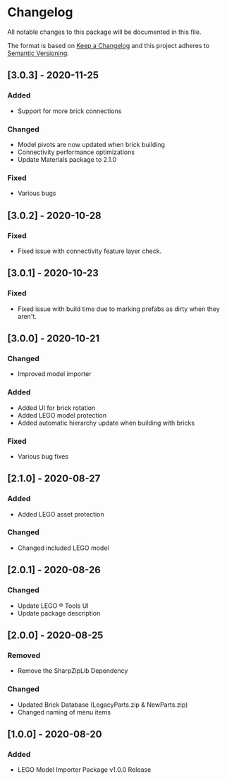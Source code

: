 # Changelog
All notable changes to this package will be documented in this file.

The format is based on [Keep a Changelog](http://keepachangelog.com/en/1.0.0/)
and this project adheres to [Semantic Versioning](http://semver.org/spec/v2.0.0.html).

## [3.0.3] - 2020-11-25
### Added
- Support for more brick connections
### Changed
- Model pivots are now updated when brick building
- Connectivity performance optimizations
- Update Materials package to 2.1.0
### Fixed
- Various bugs

## [3.0.2] - 2020-10-28
### Fixed
- Fixed issue with connectivity feature layer check.

## [3.0.1] - 2020-10-23
### Fixed
- Fixed issue with build time due to marking prefabs as dirty when they aren't.

## [3.0.0] - 2020-10-21
### Changed
- Improved model importer
### Added
- Added UI for brick rotation
- Added LEGO model protection
- Added automatic hierarchy update when building with bricks
### Fixed
- Various bug fixes

## [2.1.0] - 2020-08-27
### Added
- Added LEGO asset protection
### Changed
- Changed included LEGO model

## [2.0.1] - 2020-08-26
### Changed
- Update LEGO ® Tools UI
- Update package description

## [2.0.0] - 2020-08-25
### Removed
- Remove the SharpZipLib Dependency
### Changed
- Updated Brick Database (LegacyParts.zip & NewParts.zip)
- Changed naming of menu items

## [1.0.0] - 2020-08-20
### Added
- LEGO Model Importer Package v1.0.0 Release
